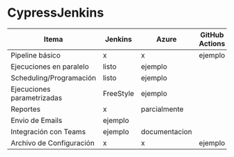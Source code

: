 # CypressJenkins

| Itema                      | Jenkins   | Azure         | GitHub Actions |
| -------------------------- | --------- | ------------- | -------------- |
| Pipeline básico            | x         | x             | ejemplo        |
| Ejecuciones en paralelo    | listo     | ejemplo       |                |
| Scheduling/Programación    | listo     | ejemplo       |                |
| Ejecuciones parametrizadas | FreeStyle | ejemplo       |                |
| Reportes                   | x         | parcialmente  |                |
| Envio de Emails            | ejemplo   |               |                |
| Integración con Teams      | ejemplo   | documentacion |                |
| Archivo de Configuración   | x         | x             | ejemplo        |

